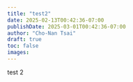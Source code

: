 ```yaml
---
title: "test2"
date: 2025-02-13T00:42:36-07:00
publishDate: 2025-03-01T00:42:36-07:00
author: "Cho-Nan Tsai"
draft: true
toc: false
images:
---
```


test 2